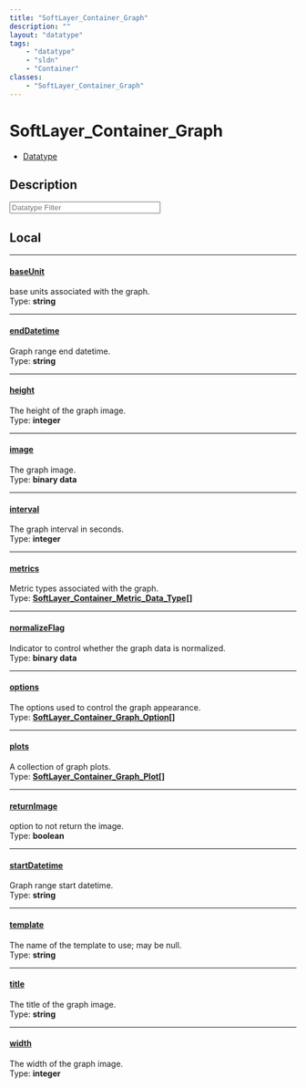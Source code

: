 ```yaml
---
title: "SoftLayer_Container_Graph"
description: ""
layout: "datatype"
tags:
    - "datatype"
    - "sldn"
    - "Container"
classes:
    - "SoftLayer_Container_Graph"
---
```


# SoftLayer_Container_Graph
<div id='service-datatype'>
    <ul id='sldn-reference-tabs'>
        <li id='datatype'> <a href='/reference/datatypes/SoftLayer_Container_Graph' >Datatype</a></li>
    </ul>
</div>

## Description 






<!-- Filer BEGIN -->
<div class="view-filters">
        <div class="clearfix">
            <div class="search-input-box">
                <input placeholder="Datatype Filter" onkeyup="titleSearch(inputId='prop-input', divId='properties', elementClass='prop-row')" 
                    type="text" id="prop-input" value="" size="30" maxlength="128" class="form-text">
            </div>
        </div>
</div>
<!-- Filer END -->

<div id="properties" class="content">
<div id="localProperties" class="prop-content" >

## Local
<div class="prop-row">

-----
[baseUnit]: #baseunit
#### [baseUnit]
base units associated with the graph.  
<span class="type-label">Type: </span>**string**


</div>
<div class="prop-row">

-----
[endDatetime]: #enddatetime
#### [endDatetime]
Graph range end datetime.  
<span class="type-label">Type: </span>**string**


</div>
<div class="prop-row">

-----
[height]: #height
#### [height]
The height of the graph image.  
<span class="type-label">Type: </span>**integer**


</div>
<div class="prop-row">

-----
[image]: #image
#### [image]
The graph image.  
<span class="type-label">Type: </span>**binary data**


</div>
<div class="prop-row">

-----
[interval]: #interval
#### [interval]
The graph interval in seconds.  
<span class="type-label">Type: </span>**integer**


</div>
<div class="prop-row">

-----
[metrics]: #metrics
#### [metrics]
Metric types associated with the graph.  
<span class="type-label">Type: </span>**<a href='/reference/datatypes/SoftLayer_Container_Metric_Data_Type'>SoftLayer_Container_Metric_Data_Type[] </a>**


</div>
<div class="prop-row">

-----
[normalizeFlag]: #normalizeflag
#### [normalizeFlag]
Indicator to control whether the graph data is normalized.  
<span class="type-label">Type: </span>**binary data**


</div>
<div class="prop-row">

-----
[options]: #options
#### [options]
The options used to control the graph appearance.  
<span class="type-label">Type: </span>**<a href='/reference/datatypes/SoftLayer_Container_Graph_Option'>SoftLayer_Container_Graph_Option[] </a>**


</div>
<div class="prop-row">

-----
[plots]: #plots
#### [plots]
A collection of graph plots.  
<span class="type-label">Type: </span>**<a href='/reference/datatypes/SoftLayer_Container_Graph_Plot'>SoftLayer_Container_Graph_Plot[] </a>**


</div>
<div class="prop-row">

-----
[returnImage]: #returnimage
#### [returnImage]
option to not return the image.  
<span class="type-label">Type: </span>**boolean**


</div>
<div class="prop-row">

-----
[startDatetime]: #startdatetime
#### [startDatetime]
Graph range start datetime.  
<span class="type-label">Type: </span>**string**


</div>
<div class="prop-row">

-----
[template]: #template
#### [template]
The name of the template to use; may be null.  
<span class="type-label">Type: </span>**string**


</div>
<div class="prop-row">

-----
[title]: #title
#### [title]
The title of the graph image.  
<span class="type-label">Type: </span>**string**


</div>
<div class="prop-row">

-----
[width]: #width
#### [width]
The width of the graph image.  
<span class="type-label">Type: </span>**integer**


</div>
</div>
<!-- LOCAL PROPERTY END -->

</div>


